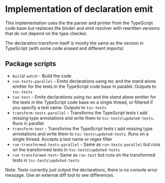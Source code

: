 # Implementation of declaration emit

This implementation uses the the parser and printer from the TypeScript code base but replaces the binder and emit resolver with rewritten versions that do not depend on the type checker.

The declaration transform itself is mostly the same as the version in TypeScript (with some code erased and different imports)

## Package scripts

- `build`/ `watch` - Build the code
- `run-tests-parallel` - Emits declarations using tsc and the stand alone emitter for the tests in the TypeScript code base in parallel. Outputs to `tsc-tests`
- `run-test` - Emits declarations using tsc and the stand alone emitter for the tests in the TypeScript code base on a single thread, or filtered if you specify a test name. Outputs to `tsc-tests`
- `transform-tests-parallel` - Transforms the TypeScript tests t add missing type annotations and write them to `tsc-tests\updated-tests`. Runs in parallel
- `transform-test` - Transforms the TypeScript tests t add missing type annotations and write them to `tsc-tests\updated-tests`. Runs on a single thread. Accepts a test name or regex filter
- `run-transformed-tests-parallel` - Same as `run-tests-parallel` but runs on the transformed tests in `tsc-tests\updated-tests`
- `run-transformed-test`- Same as `run-test` but runs on the transformed tests in `tsc-tests\updated-tests`


Note: Tests currently just output the declarations, there is no console error message. Use an external diff tool to see differences.